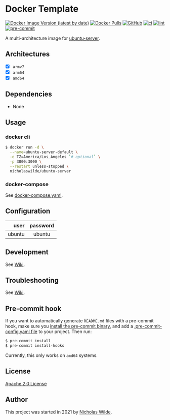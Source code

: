 # Docker Template
[![Docker Image Version (latest by date)](https://img.shields.io/docker/v/nicholaswilde/ubuntu-server)](https://hub.docker.com/r/nicholaswilde/ubuntu-server)
[![Docker Pulls](https://img.shields.io/docker/pulls/nicholaswilde/ubuntu-server)](https://hub.docker.com/r/nicholaswilde/ubuntu-server)
[![GitHub](https://img.shields.io/github/license/nicholaswilde/docker-ubuntu-server)](./LICENSE)
[![ci](https://github.com/nicholaswilde/docker-ubuntu-server/workflows/ci/badge.svg)](https://github.com/nicholaswilde/docker-ubuntu-server/actions?query=workflow%3Aci)
[![lint](https://github.com/nicholaswilde/docker-ubuntu-server/workflows/lint/badge.svg?branch=main)](https://github.com/nicholaswilde/docker-ubuntu-server/actions?query=workflow%3Alint)
[![pre-commit](https://img.shields.io/badge/pre--commit-enabled-brightgreen?logo=pre-commit&logoColor=white)](https://github.com/pre-commit/pre-commit)

A multi-architecture image for [ubuntu-server](https://ubuntu.com/download/server).

## Architectures

* [x] `armv7`
* [x] `arm64`
* [x] `amd64`

## Dependencies

* None

## Usage
### docker cli

```bash
$ docker run -d \
  --name=ubuntu-server-default \
  -e TZ=America/Los_Angeles `# optional` \
  -p 3000:3000 \
  --restart unless-stopped \
  nicholaswilde/ubuntu-server
```

### docker-compose

See [docker-compose.yaml](./docker-compose.yaml).

## Configuration

|  user  | password |
|-------:|:--------:|
| ubuntu |  ubuntu  |

## Development

See [Wiki](https://github.com/nicholaswilde/docker-template/wiki/Development).

## Troubleshooting

See [Wiki](https://github.com/nicholaswilde/docker-template/wiki/Troubleshooting).

## Pre-commit hook

If you want to automatically generate `README.md` files with a pre-commit hook, make sure you
[install the pre-commit binary](https://pre-commit.com/#install), and add a [.pre-commit-config.yaml file](./.pre-commit-config.yaml)
to your project. Then run:

```bash
$ pre-commit install
$ pre-commit install-hooks
```
Currently, this only works on `amd64` systems.

## License

[Apache 2.0 License](./LICENSE)

## Author
This project was started in 2021 by [Nicholas Wilde](https://github.com/nicholaswilde/).

